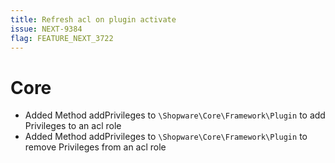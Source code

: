 ```yaml
---
title: Refresh acl on plugin activate
issue: NEXT-9384
flag: FEATURE_NEXT_3722
---
```

# Core
* Added Method addPrivileges to `\Shopware\Core\Framework\Plugin` to add Privileges to an acl role
* Added Method addPrivileges to `\Shopware\Core\Framework\Plugin` to remove Privileges from an acl role

